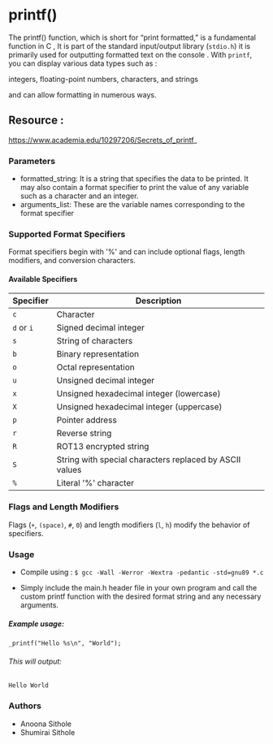# printf()

The printf() function, which is short for “print formatted,” is a fundamental function in  C , It is part of the standard input/output library (`stdio.h`) it is  primarily used for outputting formatted text on the console . With `printf`, you can display various data types such  as :

integers, floating-point numbers, characters, and strings

and can allow formatting in numerous ways.

## Resource :
https://www.academia.edu/10297206/Secrets_of_printf_

### Parameters

- formatted_string: It is a string that specifies the data to be printed. It may also contain a format specifier to print the value of any variable such as a character and an integer.
- arguments_list: These are the variable names corresponding to the format specifier


### Supported Format Specifiers

Format specifiers begin with '%' and can include optional flags, length modifiers, and conversion characters.

#### Available Specifiers

| Specifier | Description |
| --------- | ----------- |
| `c`       | Character   |
| `d` or `i`| Signed decimal integer |
| `s`       | String of characters |
| `b`       | Binary representation |
| `o`       | Octal representation |
| `u`       | Unsigned decimal integer |
| `x`       | Unsigned hexadecimal integer (lowercase) |
| `X`       | Unsigned hexadecimal integer (uppercase) |
| `p`       | Pointer address |
| `r`       | Reverse string |
| `R`       | ROT13 encrypted string |
| `S`       | String with special characters replaced by ASCII values |
| `%`       | Literal '%' character |

### Flags and Length Modifiers

Flags (`+`, `(space)`, `#`, `0`) and length modifiers (`l`, `h`) modify the behavior of specifiers.

### Usage
- Compile using :
  ```$ gcc -Wall -Werror -Wextra -pedantic -std=gnu89 *.c```

- Simply include the main.h header file in your own program and call the custom printf function with the desired format string and any necessary arguments.

##### Example usage:
```
_printf("Hello %s\n", "World");
```

###### This will output:

``` Hello World ```

### Authors
- Anoona Sithole
- Shumirai Sithole 




